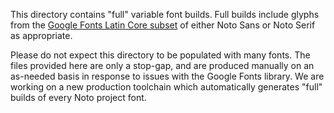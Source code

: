 This directory contains "full" variable font builds. Full builds include glyphs from the [Google Fonts Latin Core subset](https://github.com/googlefonts/glyphsets/blob/main/Lib/glyphsets/encodings/GF%20Glyph%20Sets/GF-latin-core_unique-glyphs.nam) of either Noto Sans or Noto Serif as appropriate.

Please do not expect this directory to be populated with many fonts. The files provided here are only a stop-gap, and are produced manually on an as-needed basis in response to issues with the Google Fonts library. We are working on a new production toolchain which automatically generates "full" builds of every Noto project font.
